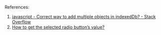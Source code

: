 References:

1. [javascript - Correct way to add multiple objects in indexedDb? - Stack Overflow](https://stackoverflow.com/questions/54176735/correct-way-to-add-multiple-objects-in-indexeddb)
2. [How to get the selected radio button’s value?](https://stackoverflow.com/questions/9618504/how-to-get-the-selected-radio-button-s-value)